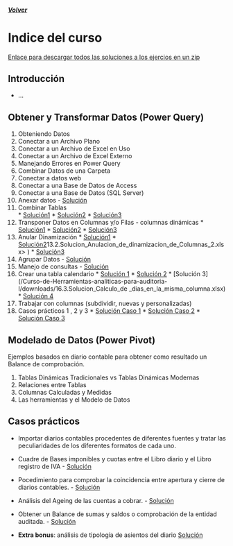 ##### [Volver](/Curso-de-Herramientas-analiticas-para-auditoria-I/pages/Indice_curso.html)
<script src="https://kit.fontawesome.com/065728df02.js" crossorigin="anonymous"></script>
# Indice del curso

[Enlace para descargar todos las soluciones a los ejercios en un zip](https://raulbm.github.io/Curso-de-Herramientas-analiticas-para-auditoria-I/downloads/Soluciones.zip)

## Introducción
  *	 ...

## Obtener y Transformar Datos (Power Query)
  1. Obteniendo Datos
  1.	Conectar a un Archivo Plano 
  1.	Conectar a un Archivo de Excel en Uso 
  1.	Conectar a un Archivo de Excel Externo 
  1.	Manejando Errores en Power Query 
  1.	Combinar Datos de una Carpeta  
  1.	Conectar a datos web
  1.	Conectar a una Base de Datos de Access 
  1.	Conectar a una Base de Datos (SQL Server)  
  1.	Anexar datos -  [Solución](/Curso-de-Herramientas-analiticas-para-auditoria-I/downloads/10.Solucion_Anexar_consultas.xlsx)
  1.	Combinar Tablas   
    * [Solución1](/Curso-de-Herramientas-analiticas-para-auditoria-I/downloads/11.1.Combinacion_Uno_a_uno.xlsx)
    * [Solución2](/Curso-de-Herramientas-analiticas-para-auditoria-I/downloads/11.3.Combinacion_muchos_a_muchos.xlsx)
    * [Solución3](/Curso-de-Herramientas-analiticas-para-auditoria-I/downloads/11.2.Solucion_uno_a_muchos.xlsx)
  1.	Transponer Datos en Columnas y/o Filas - columnas dinámicas 
    * [Solución1](/Curso-de-Herramientas-analiticas-para-auditoria-I/downloads/12.1.Solucion_Tablas_Transpuesta.xlsx)
    * [Solución2](/Curso-de-Herramientas-analiticas-para-auditoria-I/downloads/12.2.Solucion_Columna_Dinamica.xlsx)
    * [Solución3](/Curso-de-Herramientas-analiticas-para-auditoria-I/downloads/12.3.Solucion_Columna_Dinamica_Ejercicio_Practico.xlsx)
  1.	Anular Dinamización 
    * [Solución1](/Curso-de-Herramientas-analiticas-para-auditoria-I/downloads/13.1.Solucion_Anulacion_de_dinamizacion_de_Columnas.xlsx)
    * [Solución2](/Curso-de-Herramientas-analiticas-para-auditoria-I/downloads/13.2.Anulacion_de_Columnas_2.xlsx)13.2.Solucion_Anulacion_de_dinamizacion_de_Columnas_2.xlsx> </a>)
    * [Solución3](/Curso-de-Herramientas-analiticas-para-auditoria-I/downloads/13.3.Solucion_Anulacion_de_dinamizacion_de_Columnas_3.xlsx)
  1.	Agrupar Datos -  [Solución](/Curso-de-Herramientas-analiticas-para-auditoria-I/downloads/14.Solucion_Agrupacion_de_datos.xlsx)
  1. Manejo de consultas -  [Solución](/Curso-de-Herramientas-analiticas-para-auditoria-I/downloads/15.Solucion_Propiedades_de_consulta.xlsx)
  1.    Crear una tabla calendario 
    * [Solución 1](/Curso-de-Herramientas-analiticas-para-auditoria-I/downloads/16.1.Solucion_tabla_calendario.xlsx)
    * [Solución 2](/Curso-de-Herramientas-analiticas-para-auditoria-I/downloads/16.2.Solucion_Calculo_de_dias_entre_fechas.xlsx)
    * [Solución 3](/Curso-de-Herramientas-analiticas-para-auditoria-I/downloads/16.3.Solucion_Calculo_de _dias_en_la_misma_columna.xlsx)
    * [Solución 4](/Curso-de-Herramientas-analiticas-para-auditoria-I/downloads/16.4.Solucion_Formato_fechas.xlsx)
  1.    Trabajar con columnas (subdividir, nuevas y personalizadas) 
  1.    Casos prácticos 1 , 2  y 3 
    * [Solución Caso 1](/Curso-de-Herramientas-analiticas-para-auditoria-I/downloads/17.1.Caso_1.xlsx)
    * [Solución Caso 2](/Curso-de-Herramientas-analiticas-para-auditoria-I/downloads/17.2.Solucion_Caso_2.xlsx)
    * [Solución Caso 3](/Curso-de-Herramientas-analiticas-para-auditoria-I/downloads/17.3.Solucion_Caso_3.xlsx)
  

 
## Modelado de Datos (Power Pivot)
  Ejemplos basados en diario contable para obtener como resultado un Balance de comprobación.
  1.	Tablas Dinámicas Tradicionales vs Tablas Dinámicas Modernas
  1.	Relaciones entre Tablas
  1.	Columnas Calculadas y Medidas
  1.	Las herramientas y el Modelo de Datos

## Casos prácticos
*	Importar diarios contables procedentes de diferentes fuentes y tratar las peculiaridades de los diferentes formatos de cada uno. 
*	Cuadre de Bases imponibles y cuotas entre el Libro diario y el Libro registro de IVA - [Solución](/Curso-de-Herramientas-analiticas-para-auditoria-I/downloads/CP_Solucion_Cuadre_de_Bases_y_cuota_imponibles.xlsx)
*	Pocedimiento para comprobar la coincidencia entre apertura y cierre de diarios contables. - [Solución](/Curso-de-Herramientas-analiticas-para-auditoria-I/downloads/CP_Solucion_Comprobacion_de_saldos_apertura.xlsx)
*	Análisis del Ageing de las cuentas a cobrar. - [Solución](/Curso-de-Herramientas-analiticas-para-auditoria-I/downloads/CP_Solucion_Demo_BICIS_ageing.xlsx)
*	Obtener un Balance de sumas y saldos o comprobación de la entidad auditada. - [Solución](/Curso-de-Herramientas-analiticas-para-auditoria-I/downloads/CP_Solucion_diario2016-2017.xlsx)

* **Extra bonus**: análisis de tipología de asientos del diario [Solución](/Curso-de-Herramientas-analiticas-para-auditoria-I/downloads/CP_Solucion_diario_2017_analisis_tipologia_asientos.xlsx)

